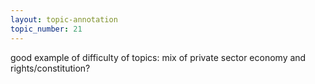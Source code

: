 ```yaml
---
layout: topic-annotation
topic_number: 21
---
```


good example of difficulty of topics: mix of private sector economy and rights/constitution?